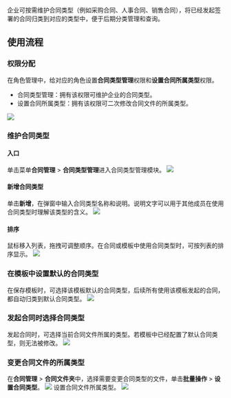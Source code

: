 企业可按需维护合同类型（例如采购合同、人事合同、销售合同），将已经发起签署的合同归类到对应的类型中，便于后期分类管理和查询。
## 使用流程
### 权限分配
在角色管理中，给对应的角色设置**合同类型管理**权限和**设置合同所属类型**权限。
- 合同类型管理：拥有该权限可维护企业的合同类型。
- 设置合同所属类型：拥有该权限可二次修改合同文件的所属类型。

![](https://qcloudimg.tencent-cloud.cn/raw/f64da6e49f0b50812c5d7b2654ed5a73.png)

### 维护合同类型
#### 入口
单击菜单**合同管理** > **合同类型管理**进入合同类型管理模块。
![](https://qcloudimg.tencent-cloud.cn/raw/f1bab6d9a317ada0f77fbda57e80e637.png)

#### 新增合同类型
单击**新增**，在弹窗中输入合同类型名称和说明。说明文字可以用于其他成员在使用合同类型时理解该类型的含义。
![](https://qcloudimg.tencent-cloud.cn/raw/a2a3855f38c20f045fc42b697f325f4e.png)

#### 排序
鼠标移入列表，拖拽可调整顺序。在合同或模板中使用合同类型时，可按列表的排序显示。
![](https://qcloudimg.tencent-cloud.cn/raw/3dd070220383271cfa7657245c9da196.png)

### 在模板中设置默认的合同类型
在保存模板时，可选择该模板默认的合同类型，后续所有使用该模板发起的合同，都自动归类到默认合同类型。
![](https://qcloudimg.tencent-cloud.cn/raw/264f59dbc34736a89b5b24db2bc6a721.png)

### 发起合同时选择合同类型
发起合同时，可选择当前合同文件所属的类型。若模板中已经配置了默认合同类型，则无法被修改。
![](https://qcloudimg.tencent-cloud.cn/raw/bb5561f05e79ea639330f4c8d56a92cd.png)

### 变更合同文件的所属类型
在**合同管理** > **合同文件夹**中，选择需要变更合同类型的文件，单击**批量操作** > **设置合同类型**。
![](https://qcloudimg.tencent-cloud.cn/raw/dc443c4115ed1e892328733c3aafd3e2.png)
设置合同文件所属类型。
![](https://qcloudimg.tencent-cloud.cn/raw/9c7f2c615603377dfd829c9a2d4dcfc1.png)


